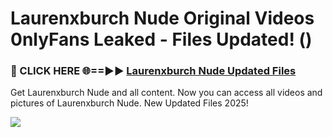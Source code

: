 # Laurenxburch Nude Original Videos 0nlyFans Leaked - Files Updated! ()

<h3>🔴 CLICK HERE 🌐==►► <a href="https://tinyurl.com/2p9ay9w9" rel="nofollow">Laurenxburch Nude Updated Files</a></h3>

Get Laurenxburch Nude and all content. Now you can access all videos and pictures of Laurenxburch Nude. New Updated Files 2025!

[![](https://i.imgur.com/KQgVmj3.gif)](https://tinyurl.com/2p9ay9w9)
